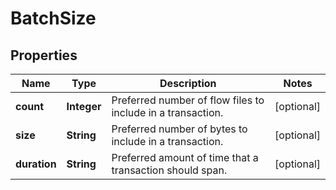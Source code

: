 

# BatchSize

## Properties

Name | Type | Description | Notes
------------ | ------------- | ------------- | -------------
**count** | **Integer** | Preferred number of flow files to include in a transaction. |  [optional]
**size** | **String** | Preferred number of bytes to include in a transaction. |  [optional]
**duration** | **String** | Preferred amount of time that a transaction should span. |  [optional]



